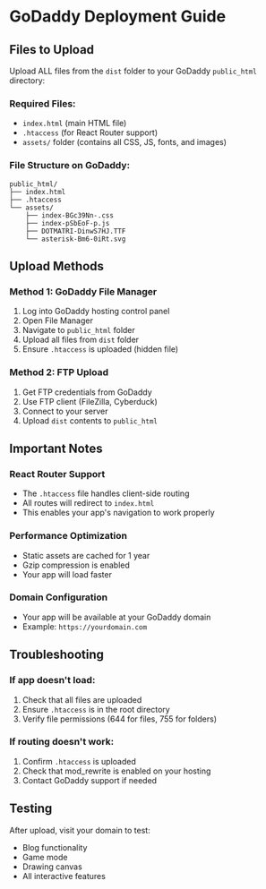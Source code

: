 # GoDaddy Deployment Guide

## Files to Upload
Upload ALL files from the `dist` folder to your GoDaddy `public_html` directory:

### Required Files:
- `index.html` (main HTML file)
- `.htaccess` (for React Router support)
- `assets/` folder (contains all CSS, JS, fonts, and images)

### File Structure on GoDaddy:
```
public_html/
├── index.html
├── .htaccess
└── assets/
    ├── index-BGc39Nn-.css
    ├── index-pSbEoF-p.js
    ├── DOTMATRI-DinwS7HJ.TTF
    └── asterisk-Bm6-0iRt.svg
```

## Upload Methods

### Method 1: GoDaddy File Manager
1. Log into GoDaddy hosting control panel
2. Open File Manager
3. Navigate to `public_html` folder
4. Upload all files from `dist` folder
5. Ensure `.htaccess` is uploaded (hidden file)

### Method 2: FTP Upload
1. Get FTP credentials from GoDaddy
2. Use FTP client (FileZilla, Cyberduck)
3. Connect to your server
4. Upload `dist` contents to `public_html`

## Important Notes

### React Router Support
- The `.htaccess` file handles client-side routing
- All routes will redirect to `index.html`
- This enables your app's navigation to work properly

### Performance Optimization
- Static assets are cached for 1 year
- Gzip compression is enabled
- Your app will load faster

### Domain Configuration
- Your app will be available at your GoDaddy domain
- Example: `https://yourdomain.com`

## Troubleshooting

### If app doesn't load:
1. Check that all files are uploaded
2. Ensure `.htaccess` is in the root directory
3. Verify file permissions (644 for files, 755 for folders)

### If routing doesn't work:
1. Confirm `.htaccess` is uploaded
2. Check that mod_rewrite is enabled on your hosting
3. Contact GoDaddy support if needed

## Testing
After upload, visit your domain to test:
- Blog functionality
- Game mode
- Drawing canvas
- All interactive features 